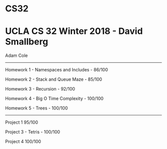 # CS32
# UCLA CS 32 Winter 2018 - David Smallberg

Adam Cole

------------------------

Homework 1  - Namespaces and Includes -  86/100

Homework 2  -  Stack and Queue Maze -   85/100

Homework 3  - Recursion -  92/100

Homework 4  - Big O Time Complexity -   100/100

Homework 5  - Trees -  100/100

-------------------------

Project 1   95/100

Project 3  - Tetris -  100/100

Project 4   100/100
